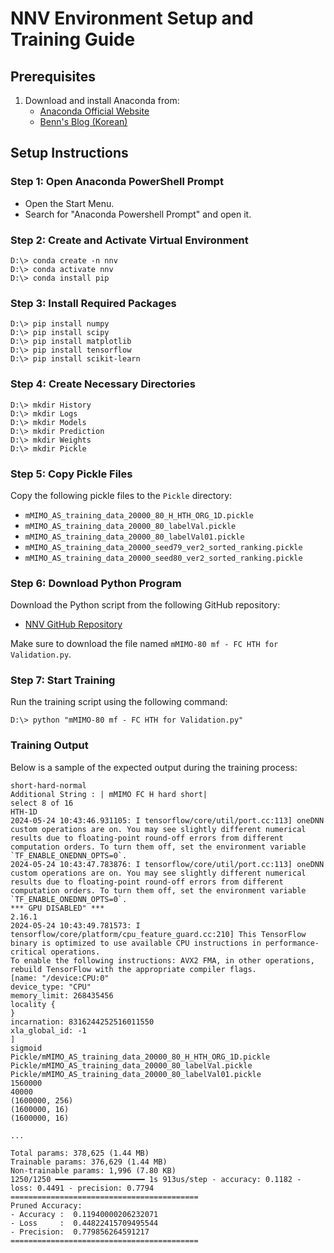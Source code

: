 # NNV Environment Setup and Training Guide

## Prerequisites

1. Download and install Anaconda from:
   - [Anaconda Official Website](https://www.anaconda.com/)
   - [Benn's Blog (Korean)](https://benn.tistory.com/26)

## Setup Instructions

### Step 1: Open Anaconda PowerShell Prompt

- Open the Start Menu.
- Search for "Anaconda Powershell Prompt" and open it.

### Step 2: Create and Activate Virtual Environment

```shell
D:\> conda create -n nnv
D:\> conda activate nnv
D:\> conda install pip
```

### Step 3: Install Required Packages

```shell
D:\> pip install numpy
D:\> pip install scipy
D:\> pip install matplotlib
D:\> pip install tensorflow
D:\> pip install scikit-learn
```

### Step 4: Create Necessary Directories

```shell
D:\> mkdir History
D:\> mkdir Logs
D:\> mkdir Models
D:\> mkdir Prediction
D:\> mkdir Weights
D:\> mkdir Pickle
```

### Step 5: Copy Pickle Files

Copy the following pickle files to the `Pickle` directory:

- `mMIMO_AS_training_data_20000_80_H_HTH_ORG_1D.pickle`
- `mMIMO_AS_training_data_20000_80_labelVal.pickle`
- `mMIMO_AS_training_data_20000_80_labelVal01.pickle`
- `mMIMO_AS_training_data_20000_seed79_ver2_sorted_ranking.pickle`
- `mMIMO_AS_training_data_20000_seed80_ver2_sorted_ranking.pickle`

### Step 6: Download Python Program

Download the Python script from the following GitHub repository:

- [NNV GitHub Repository](https://github.com/kwanghoon/NNV/)

Make sure to download the file named `mMIMO-80 mf - FC HTH for Validation.py`.

### Step 7: Start Training

Run the training script using the following command:

```shell
D:\> python "mMIMO-80 mf - FC HTH for Validation.py"
```

### Training Output

Below is a sample of the expected output during the training process:

```
short-hard-normal
Additional String : | mMIMO FC H hard short|
select 8 of 16
HTH-1D
2024-05-24 10:43:46.931105: I tensorflow/core/util/port.cc:113] oneDNN custom operations are on. You may see slightly different numerical results due to floating-point round-off errors from different computation orders. To turn them off, set the environment variable `TF_ENABLE_ONEDNN_OPTS=0`.
2024-05-24 10:43:47.783876: I tensorflow/core/util/port.cc:113] oneDNN custom operations are on. You may see slightly different numerical results due to floating-point round-off errors from different computation orders. To turn them off, set the environment variable `TF_ENABLE_ONEDNN_OPTS=0`.
*** GPU DISABLED" ***
2.16.1
2024-05-24 10:43:49.781573: I tensorflow/core/platform/cpu_feature_guard.cc:210] This TensorFlow binary is optimized to use available CPU instructions in performance-critical operations.
To enable the following instructions: AVX2 FMA, in other operations, rebuild TensorFlow with the appropriate compiler flags.
[name: "/device:CPU:0"
device_type: "CPU"
memory_limit: 268435456
locality {
}
incarnation: 8316244252516011550
xla_global_id: -1
]
sigmoid
Pickle/mMIMO_AS_training_data_20000_80_H_HTH_ORG_1D.pickle
Pickle/mMIMO_AS_training_data_20000_80_labelVal.pickle
Pickle/mMIMO_AS_training_data_20000_80_labelVal01.pickle
1560000
40000
(1600000, 256)
(1600000, 16)
(1600000, 16)

...

Total params: 378,625 (1.44 MB)
Trainable params: 376,629 (1.44 MB)
Non-trainable params: 1,996 (7.80 KB)
1250/1250 ━━━━━━━━━━━━━━━━━━━━ 1s 913us/step - accuracy: 0.1182 - loss: 0.4491 - precision: 0.7794
==========================================
Pruned Accuracy:
- Accuracy :  0.11940000206232071
- Loss     :  0.44822415709495544
- Precision:  0.779856264591217
==========================================
```